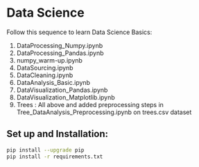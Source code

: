 # Data Science
Follow this sequence to learn Data Science Basics:
1. DataProcessing_Numpy.ipynb
2. DataProcessing_Pandas.ipynb
3. numpy_warm-up.ipynb
4. DataSourcing.ipynb
5. DataCleaning.ipynb
6. DataAnalysis_Basic.ipynb
7. DataVisualization_Pandas.ipynb
8. DataVisualization_Matplotlib.ipynb
9. Trees : All above and added preprocessing steps in Tree_DataAnalysis_Preprocessing.ipynb on trees.csv dataset

## Set up and Installation:
```bash
pip install --upgrade pip
pip install -r requirements.txt
```
